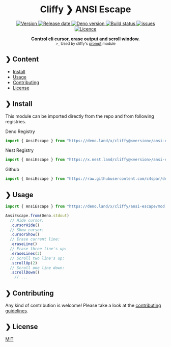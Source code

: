 <h1 align="center">Cliffy ❯ ANSI Escape</h1>

<p align="center">
  <a href="https://github.com/c4spar/deno-cliffy/releases">
    <img alt="Version" src="https://img.shields.io/github/v/release/c4spar/deno-cliffy?logo=github" />
  </a>
  <a href="https://github.com/c4spar/deno-cliffy/releases">
    <img alt="Release date" src="https://img.shields.io/github/release-date/c4spar/deno-cliffy?logo=github&color=blue" />
  </a>
  <a href="https://deno.land/">
    <img alt="Deno version" src="https://img.shields.io/badge/deno-^1.2.0-blue?logo=deno" />
  </a>
  <a href="https://github.com/c4spar/deno-cliffy/actions?query=workflow%3Aci">
    <img alt="Build status" src="https://github.com/c4spar/deno-cliffy/workflows/Test/badge.svg?branch=master" />
  </a>
  <a href="https://github.com/c4spar/deno-cliffy/labels/module%3Aansi-escape">
    <img alt="issues" src="https://img.shields.io/github/issues/c4spar/deno-cliffy/module:ansi-escape?label=issues&logo=github">
  </a>
  <a href="https://github.com/c4spar/deno-cliffy/actions?query=workflow%3Aci">
    <img alt="Licence" src="https://img.shields.io/github/license/c4spar/deno-cliffy?logo=github" />
  </a>
</p>

<p align="center">
  <b>Control cli cursor, erase output and scroll window.</b><br>
  <sub>>_ Used by cliffy's <a href="../prompt/">prompt</a> module</sub>
</p>

## ❯ Content

- [Install](#-install)
- [Usage](#-usage)
- [Contributing](#-contributing)
- [License](#-license)

## ❯ Install

This module can be imported directly from the repo and from following registries.

Deno Registry

```typescript
import { AnsiEscape } from "https://deno.land/x/cliffy@<version>/ansi-escape/mod.ts";
```

Nest Registry

```typescript
import { AnsiEscape } from "https://x.nest.land/cliffy@<version>/ansi-escape/mod.ts";
```

Github

```typescript
import { AnsiEscape } from "https://raw.githubusercontent.com/c4spar/deno-cliffy/<version>/ansi-escape/mod.ts";
```

## ❯ Usage

```typescript
import { AnsiEscape } from "https://deno.land/x/cliffy/ansi-escape/mod.ts";

AnsiEscape.from(Deno.stdout)
  // Hide cursor:
  .cursorHide()
  // Show cursor:
  .cursorShow()
  // Erase current line:
  .eraseLine()
  // Erase three line's up:
  .eraseLines(3)
  // Scroll two line's up:
  .scrollUp(2)
  // Scroll one line down:
  .scrollDown()
    // ...
```

## ❯ Contributing

Any kind of contribution is welcome! Please take a look at the [contributing guidelines](../CONTRIBUTING.md).

## ❯ License

[MIT](../LICENSE)
